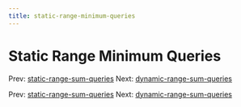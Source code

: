 ```yaml
---
title: static-range-minimum-queries
---
```




# Static Range Minimum Queries

Prev:
[static-range-sum-queries](static-range-sum-queries.md)
Next:
[dynamic-range-sum-queries](dynamic-range-sum-queries.md)

Prev:
[static-range-sum-queries](static-range-sum-queries.md)
Next:
[dynamic-range-sum-queries](dynamic-range-sum-queries.md)
